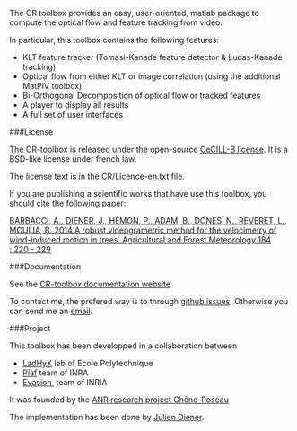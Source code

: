 The CR toolbox provides an easy, user-oriented, matlab package to compute the optical flow and feature tracking from video.

In particular, this toolbox contains the following features:

 - KLT feature tracker (Tomasi-Kanade feature detector & Lucas-Kanade tracking)
 - Optical flow from either KLT or image correlation (using the additional MatPIV toolbox)
 - Bi-Orthogonal Decomposition of optical flow or tracked features
 - A player to display all results
 - A full set of user interfaces

###License

The CR-toolbox is released under the open-source [CeCILL-B  license](http://www.cecill.info/licences.en.html). It is a BSD-like license under french law.

The license text is in the [CR/Licence-en.txt](CR/Licence-en.txt) file.

If you are publishing a scientific works that have use this toolbox, you should cite the following paper:

[BARBACCI, A., DIENER, J., HÉMON, P., ADAM, B., DONÈS, N., REVERET, L., MOULIA, B. 2014
A robust videogrametric method for the velocimetry of wind-induced motion in trees. Agricultural and Forest Meteorology 184 :.220 - 229](http://www.sciencedirect.com/science/article/pii/S0168192313002712)



###Documentation

See the [CR-toolbox documentation website](https://sites.google.com/site/crtoolbox/)

To contact me, the prefered way is to through [github issues](https://github.com/julien-diener/CRtoolbox/issues). Otherwise you can send me an [email](mailto:crtoolbox_AT_gmail_DOT_com).


###Project

This toolbox has been developped in a collaboration between

 - [LadHyX](http://www.ladhyx.polytechnique.fr/) lab of Ecole Polytechnique
 - [Piaf](http://www6.clermont.inra.fr/piaf) team of INRA
 - [Evasion ](http://www-evasion.imag.fr/) team of INRIA

It was founded by the [ANR research project Chêne-Roseau](http://www.agence-nationale-recherche.fr/projet-anr/?tx_lwmsuivibilan_pi2%5BCODE%5D=ANR-06-BLAN-0210)  

The implementation has been done by [Julien Diener](https://github.com/julien-diener).


